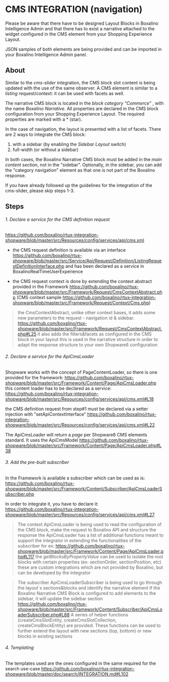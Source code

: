 # CMS INTEGRATION (navigation)

Please be aware that there have to be designed Layout Blocks in Boxalino Intelligence Admin
and that there has to exist a narrative attached to the widget configured in the CMS element from your Shopping Experience Layout.

JSON samples of both elements are being provided and can be imported in your Boxalino Intelligence Admin panel.

## About
Similar to the _cms-slider_ integration, the CMS block slot content is being updated with the use of the same observer.
A CMS element is similar to a _listing_ request/context: it can be used with facets as well.

The narrative CMS block is located in the *block category "Commerce"* , with the name *Boxalino Narrative*.
All properties are declared in the CMS block configuration from your Shopping Experience Layout.
The required properties are marked with a * (star).

In the case of navigation, the layout is presented with a list of facets.
There are 2 ways to integrate the CMS block:
1. with a sidebar (by enabling the _Sidebar Layout_ switch)
2. full-width (or without a sidebar)

In both cases, the Boxalino Narrative CMS block must be added in the *main content section*, not in the "sidebar".
Optionally, in the sidebar, you can add the "category navigation" element as that one is not part of the Boxalino response.

If you have already followed up the guidelines for the integration of the cms-slider, please skip steps 1-3.

## Steps
###### 1. Declare a service for the CMS definition request 
https://github.com/boxalino/rtux-integration-shopware/blob/master/src/Resources/config/services/api/cms.xml 

* the CMS request definition is available via an interface 
https://github.com/boxalino/rtux-shopware/blob/master/src/Service/Api/Request/Definition/ListingRequestDefinitionInterface.php
and has been declared as a service in BoxalinoRealTimeUserExperience

* the CMS request context is done by extending the context abstract provided in the Framework 
https://github.com/boxalino/rtux-shopware/blob/master/src/Framework/Request/CmsContextAbstract.php
(CMS context sample https://github.com/boxalino/rtux-integration-shopware/blob/master/src/Framework/Request/Context/Cms.php)

> the CmsContextAbstract, unlike other context bases, it adds some new parameters to the request - navigation id & sidebar. 
> https://github.com/boxalino/rtux-shopware/blob/master/src/Framework/Request/CmsContextAbstract.php#L25
> it also adds the filters&facets as configured in the CMS block in your layout
> this is used in the narrative structure in order to adapt the response structure to your own Shopware6 configuration

###### 2. Declare a service for the ApiCmsLoader

Shopware works with the concept of PageContentLoader, so there is one provided for the framework: 
https://github.com/boxalino/rtux-shopware/blob/master/src/Framework/Content/Page/ApiCmsLoader.php
this content loader has to be declared as a service:
https://github.com/boxalino/rtux-integration-shopware/blob/master/src/Resources/config/services/api/cms.xml#L18

the CMS definition request from step#1 must be declared via a setter injection with "setApiContextInterface"
https://github.com/boxalino/rtux-integration-shopware/blob/master/src/Resources/config/services/api/cms.xml#L22

The ApiCmsLoader will return a _page_ per Shopware6 CMS elements standard.
It uses the ApiCmsModel https://github.com/boxalino/rtux-shopware/blob/master/src/Framework/Content/Page/ApiCmsLoader.php#L38

###### 3. Add the pre-built subscriber

In the Framework is available a subscriber which can be used as is:
https://github.com/boxalino/rtux-shopware/blob/master/src/Framework/Content/Subscriber/ApiCmsLoaderSubscriber.php

In order to integrate it, you have to declare it:
https://github.com/boxalino/rtux-integration-shopware/blob/master/src/Resources/config/services/api/cms.xml#L27

> The context ApiCmsLoader is being used to read the configuration of the CMS block, make the request to Boxalino API and structure the response
> the ApiCmsLoader has a list of additional functions meant to support the integrator in extending the functionalities of the subscriber
> for ex: https://github.com/boxalino/rtux-shopware/blob/master/src/Framework/Content/Page/ApiCmsLoader.php#L117
> the *getBlocksByPropertyValue* can be used to isolate the root blocks with certain properties (ex: sectionOrder, sectionPosition, etc)
> these are custom integrations which are not provided by Boxalino, but can be developed by the integrator

> The subscriber ApiCmsLoaderSubscriber is being used to go through the layout`s sections&blocks and identify the narrative element
> if the Boxalino Narrative CMS Block is configured to add elements to the sidebar, it will update the sidebar section
> https://github.com/boxalino/rtux-shopware/blob/master/src/Framework/Content/Subscriber/ApiCmsLoaderSubscriber.php#L88
> A series of helper functions (createCmsSlotEntity, createCmsSlotCollection, createCmsBlockEntity) are provided.
> These functions can be used to further extend the layout with new sections (top, bottom) or new blocks in existing sections

###### 4. Templating

The templates used are the ones configured in the same required for the search use-case 
https://github.com/boxalino/rtux-integration-shopware/blob/master/doc/search/INTEGRATION.md#L102
